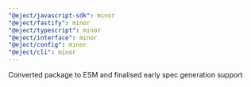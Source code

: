 ```yaml
---
"@eject/javascript-sdk": minor
"@eject/fastify": minor
"@eject/typescript": minor
"@eject/interface": minor
"@eject/config": minor
"@eject/cli": minor
---
```


Converted package to ESM and finalised early spec generation support
